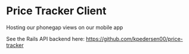 # Price Tracker Client

Hosting our phonegap views on our mobile app

See the Rails API backend here: https://github.com/kpedersen00/price-tracker
